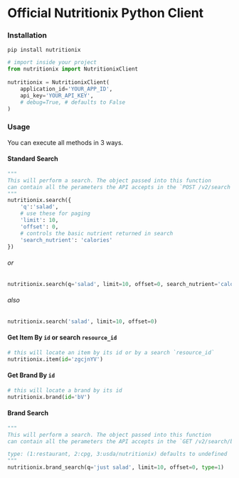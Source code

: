Official Nutritionix Python Client
==================================
 
### Installation

```shell
pip install nutritionix
```
 
```py
# import inside your project
from nutritionix import NutritionixClient
 
nutritionix = NutritionixClient(
    application_id='YOUR_APP_ID',
    api_key='YOUR_API_KEY',
    # debug=True, # defaults to False
)
```

### Usage
You can execute all methods in 3 ways.
####  Standard Search
```py
"""
This will perform a search. The object passed into this function
can contain all the perameters the API accepts in the `POST /v2/search` endpoint
"""
nutritionix.search({
    'q':'salad',
    # use these for paging
    'limit': 10,
    'offset': 0,
    # controls the basic nutrient returned in search
    'search_nutrient': 'calories'
})
```
###### or
```py
nutritionix.search(q='salad', limit=10, offset=0, search_nutrient='calories')
```
###### also
```py
nutritionix.search('salad', limit=10, offset=0)
```

#### Get Item By `id` or search `resource_id`
```py
# this will locate an item by its id or by a search `resource_id`
nutritionix.item(id='zgcjnYV')
```

#### Get Brand By `id`
```py
# this will locate a brand by its id
nutritionix.brand(id='bV')
```

#### Brand Search
```py
"""
This will perform a search. The object passed into this function
can contain all the perameters the API accepts in the `GET /v2/search/brands` endpoint

type: (1:restaurant, 2:cpg, 3:usda/nutritionix) defaults to undefined
"""
nutritionix.brand_search(q='just salad', limit=10, offset=0, type=1)
```
